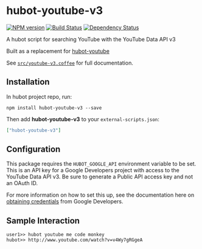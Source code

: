 # hubot-youtube-v3
[![NPM version][npm-image]][npm-url] [![Build Status][travis-image]][travis-url] [![Dependency Status][daviddm-image]][daviddm-url]

A hubot script for searching YouTube with the YouTube Data API v3

Built as a replacement for [hubot-youtube][hubot-youtube]

See [`src/youtube-v3.coffee`](src/youtube-v3.coffee) for full documentation.

## Installation

In hubot project repo, run:

`npm install hubot-youtube-v3 --save`

Then add **hubot-youtube-v3** to your `external-scripts.json`:

```json
["hubot-youtube-v3"]
```

## Configuration

This package requires the `HUBOT_GOOGLE_API` environment variable to be set. This is an API key for a Google Developers project with access to the YouTube Data API v3. Be sure to generate a Public API access key and not an OAuth ID.

For more information on how to set this up, see the documentation here on [obtaining credentials][google-developer] from Google Developers.

## Sample Interaction

```
user1>> hubot youtube me code monkey
hubot>> http://www.youtube.com/watch?v=v4Wy7gRGgeA
```

[npm-url]: https://npmjs.org/package/hubot-youtube-v3
[npm-image]: http://img.shields.io/npm/v/hubot-youtube-v3.svg?style=flat
[travis-url]: https://travis-ci.org/sprngr/hubot-youtube-v3
[travis-image]: http://img.shields.io/travis/sprngr/hubot-youtube-v3/master.svg?style=flat
[daviddm-url]: https://david-dm.org/sprngr/hubot-youtube-v3.svg?theme=shields.io
[daviddm-image]: http://img.shields.io/david/sprngr/hubot-youtube-v3.svg?style=flat
[hubot-youtube]:https://github.com/hubot-scripts/hubot-youtube
[google-developer]: https://developers.google.com/youtube/registering_an_application
